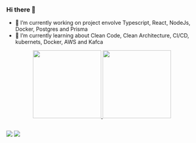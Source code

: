 ### Hi there 👋
- 🔭 I’m currently working on project envolve Typescript, React, NodeJs, Docker, Postgres and Prisma
- 🌱 I’m currently learning about Clean Code, Clean Architecture, CI/CD, kubernets, Docker, AWS and Kafca


<div align="center">
  <a href="https://github.com/bamachadu">
  <img height="180em" src="https://github-readme-stats.vercel.app/api?username=bamachadu&show_icons=true&theme=dark&include_all_commits=true&count_private=true"/>
  <img height="180em" src="https://github-readme-stats.vercel.app/api/top-langs/?username=bamachadu&layout=compact&langs_count=7&theme=dark"/>
</div>

  ##
  
<div> 
  <a href = "mailto:bamachadu@gmail.com"><img src="https://img.shields.io/badge/-Gmail-%23333?style=for-the-badge&logo=gmail&logoColor=white" target="_blank"></a>
  <a href="https://www.linkedin.com/in/breno-augusto-machado/" target="_blank"><img src="https://img.shields.io/badge/-LinkedIn-%230077B5?style=for-the-badge&logo=linkedin&logoColor=white" target="_blank"></a> 
</div>
